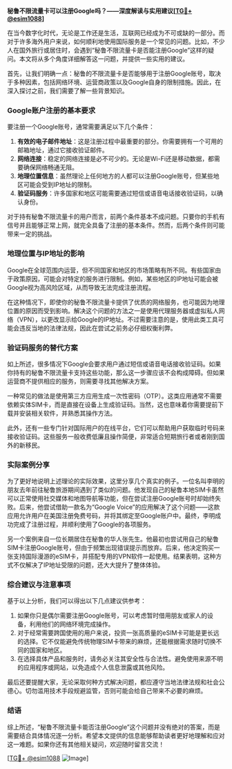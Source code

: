 **秘鲁不限流量卡可以注册Google吗？——深度解读与实用建议[[TG💪+ @esim1088](https://t.me/s/esim1088)]**

在当今数字化时代，无论是工作还是生活，互联网已经成为不可或缺的一部分。而对于许多海外用户来说，如何顺利地使用国际服务是一个常见的问题。比如，不少人在国外旅行或居住时，会遇到“秘鲁不限流量卡是否能注册Google”这样的疑问。本文将从多个角度详细解答这一问题，并提供一些实用的建议。

首先，让我们明确一点：秘鲁的不限流量卡是否能够用于注册Google账号，取决于多种因素，包括网络环境、运营商政策以及Google自身的限制措施。因此，在深入探讨之前，我们需要了解一些背景知识。

### Google账户注册的基本要求

要注册一个Google账号，通常需要满足以下几个条件：

1. **有效的电子邮件地址**：这是注册过程中最重要的部分。你需要拥有一个可用的邮箱地址，通过它接收验证邮件。
2. **网络连接**：稳定的网络连接是必不可少的。无论是Wi-Fi还是移动数据，都需要确保网络畅通无阻。
3. **地理位置信息**：虽然理论上任何地方的人都可以注册Google账号，但某些地区可能会受到IP地址的限制。
4. **验证码服务**：许多国家和地区可能需要通过短信或语音电话接收验证码，以确认身份。

对于持有秘鲁不限流量卡的用户而言，前两个条件基本不成问题。只要你的手机有信号并且能够正常上网，就完全具备了注册的基本条件。然而，后两个条件则可能带来一定的挑战。

### 地理位置与IP地址的影响

Google在全球范围内运营，但不同国家和地区的市场策略有所不同。有些国家由于政策原因，可能会对特定的服务进行限制。例如，某些地区的IP地址可能会被Google视为高风险区域，从而导致无法完成注册流程。

在这种情况下，即使你的秘鲁不限流量卡提供了优质的网络服务，也可能因为地理位置的原因而受到影响。解决这个问题的方法之一是使用代理服务器或虚拟私人网络（VPN），以更改显示给Google的IP地址。不过需要注意的是，使用此类工具可能会违反当地的法律法规，因此在尝试之前务必仔细权衡利弊。

### 验证码服务的替代方案

如上所述，很多情况下Google会要求用户通过短信或语音电话接收验证码。如果你持有的秘鲁不限流量卡支持这些功能，那么这一步骤应该不会构成障碍。但如果运营商不提供相应的服务，则需要寻找其他解决方案。

一种常见的做法是使用第三方应用生成一次性密码（OTP）。这类应用通常不需要依赖实体SIM卡，而是直接在设备上生成验证码。当然，这也意味着你需要提前下载并安装相关软件，并熟悉其操作方法。

此外，还有一些专门针对国际用户的在线平台，它们可以帮助用户获取临时号码来接收验证码。这些服务一般收费低廉且操作简便，非常适合短期旅行者或者刚到国外的新移民。

### 实际案例分享

为了更好地说明上述理论的实际效果，这里分享几个真实的例子。一位名叫李明的朋友去年前往秘鲁旅游期间遇到了类似的问题。他发现自己的秘鲁本地SIM卡虽然可以正常使用社交媒体和地图导航等功能，但在尝试注册Google账号时却始终失败。后来，他尝试借助一款名为“Google Voice”的应用解决了这个问题——这款应用允许用户在美国注册免费号码，并将其绑定至Google账户中。最终，李明成功完成了注册过程，并顺利使用了Google的各项服务。

另一个案例来自一位长期居住在秘鲁的华人张先生。他最初也尝试用自己的秘鲁SIM卡注册Google账号，但由于频繁出现错误提示而放弃。后来，他决定购买一张支持国际漫游的eSIM卡，并搭配专用的VPN软件一起使用。结果表明，这种方式不仅解决了IP地址受限的问题，还大大提升了整体体验。

### 综合建议与注意事项

基于以上分析，我们可以得出以下几点建议供参考：

1. 如果你只是偶尔需要注册Google账号，可以考虑暂时借用朋友或家人的设备，利用他们的网络环境完成操作。
2. 对于经常需要跨国使用的用户来说，投资一张高质量的eSIM卡可能是更长远的选择。它不仅能避免传统物理SIM卡带来的麻烦，还能根据需求随时切换不同的国家和地区。
3. 在选择具体产品和服务时，请务必关注其安全性与合法性。避免使用来源不明的应用程序或网站，以免造成个人信息泄露或其他风险。

最后还要提醒大家，无论采取何种方式解决问题，都应遵守当地法律法规和社会公德心。切勿滥用技术手段规避监管，否则可能会给自己带来不必要的麻烦。

### 结语

综上所述，“秘鲁不限流量卡能否注册Google”这个问题并没有绝对的答案，而是需要结合具体情况逐一分析。希望本文提供的信息能够帮助读者更好地理解和应对这一难题。如果你还有其他相关疑问，欢迎随时留言交流！

[[TG💪+ @esim1088](https://t.me/s/esim1088) ![Image](https://i.postimg.cc/4NQfJmqS/Snipaste-2025-05-13-00-14-12.png)]